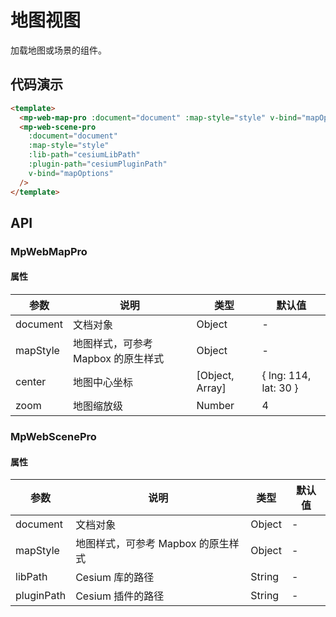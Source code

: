 # 地图视图

加载地图或场景的组件。

## 代码演示

```html
<template>
  <mp-web-map-pro :document="document" :map-style="style" v-bind="mapOptions" />
  <mp-web-scene-pro
    :document="document"
    :map-style="style"
    :lib-path="cesiumLibPath"
    :plugin-path="cesiumPluginPath"
    v-bind="mapOptions"
  />
</template>
```

## API

### MpWebMapPro

#### 属性

| 参数     | 说明                               | 类型            | 默认值                |
| -------- | ---------------------------------- | --------------- | --------------------- |
| document | 文档对象                           | Object          | -                     |
| mapStyle | 地图样式，可参考 Mapbox 的原生样式 | Object          | -                     |
| center   | 地图中心坐标                       | [Object, Array] | { lng: 114, lat: 30 } |
| zoom     | 地图缩放级                         | Number          | 4                     |

### MpWebScenePro

#### 属性

| 参数       | 说明                               | 类型   | 默认值 |
| ---------- | ---------------------------------- | ------ | ------ |
| document   | 文档对象                           | Object | -      |
| mapStyle   | 地图样式，可参考 Mapbox 的原生样式 | Object | -      |
| libPath    | Cesium 库的路径                    | String | -      |
| pluginPath | Cesium 插件的路径                  | String | -      |
